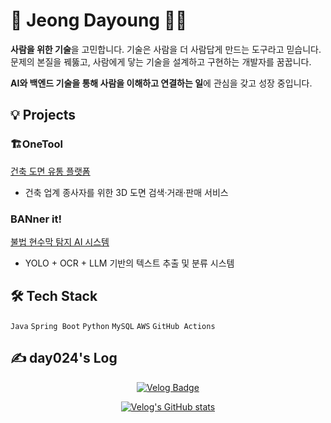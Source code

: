 # 🌿 Jeong Dayoung 👩‍💻

**사람을 위한 기술**을 고민합니다.
기술은 사람을 더 사람답게 만드는 도구라고 믿습니다.  
문제의 본질을 꿰뚫고, 사람에게 닿는 기술을 설계하고 구현하는 개발자를 꿈꿉니다. 

**AI와 백엔드 기술을 통해 사람을 이해하고 연결하는 일**에 관심을 갖고 성장 중입니다.


## 💡 Projects

### 🏗OneTool 
[건축 도면 유통 플랫폼](https://github.com/likelion-onetool)

- 건축 업계 종사자를 위한 3D 도면 검색·거래·판매 서비스  

### BANner it! 
[불법 현수막 탐지 AI 시스템](https://github.com/FITIFITBANnerit)

- YOLO + OCR + LLM 기반의 텍스트 추출 및 분류 시스템  


## 🛠 Tech Stack 

`Java` `Spring Boot` `Python`
`MySQL` `AWS` `GitHub Actions`  


## ✍️ day024's Log

<p align="center">
  <a href="https://velog.io/@day024">
    <img src="https://velog-readme-stats.vercel.app/api/badge?name=day024" alt="Velog Badge"/>
  </a>
</p>

<p align="center">
  <a href="https://velog.io/@day024">
    <img src="https://velog-readme-stats.vercel.app/api?name=day024" alt="Velog's GitHub stats" />
  </a>
</p>

